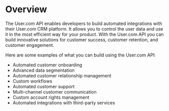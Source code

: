 # Overview

The User.com API enables developers to build automated integrations with their
User.com CRM platform. It allows you to control the user data and use it in the
most efficient way for your product. With the User.com API you can build
innovative solutions for customer success, customer retention, and customer
engagement.

Here are some examples of what you can build using the User.com API:

- Automated customer onboarding
- Advanced data segmentation
- Automated customer relationship management
- Custom workflows
- Automated customer support
- Multi-channel customer communication
- Custom account rights management
- Automated integrations with third-party services
